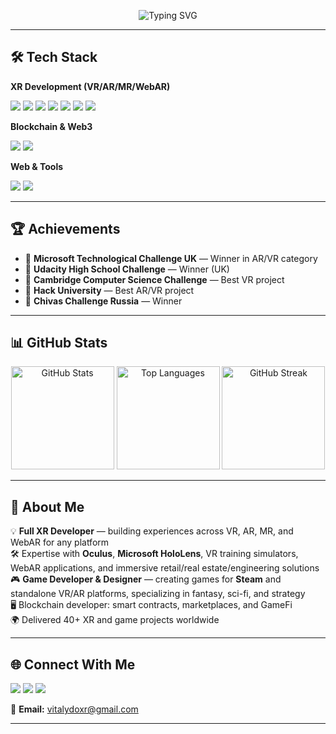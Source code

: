 <!-- Banner -->
<p align="center">
  <img src="https://readme-typing-svg.herokuapp.com?size=30&color=00FFB3&center=true&vCenter=true&width=800&lines=Hi+there!+I'm+Vitaly+👋;Full+XR+Developer+(VR/AR/MR/WebAR);Unity+C%23+Programmer;Blockchain+%26+Game+Dev+Enthusiast;Steam+%26+Oculus+Developer" alt="Typing SVG">
</p>

---

## 🛠 Tech Stack

**XR Development (VR/AR/MR/WebAR)**  
<p>
  <img src="https://img.shields.io/badge/Unity-100000?style=for-the-badge&logo=unity&logoColor=white"/>
  <img src="https://img.shields.io/badge/C%23-239120?style=for-the-badge&logo=c-sharp&logoColor=white"/>
  <img src="https://img.shields.io/badge/ShaderGraph-1F425F?style=for-the-badge"/>
  <img src="https://img.shields.io/badge/Microsoft%20HoloLens-0078D7?style=for-the-badge&logo=microsoft"/>
  <img src="https://img.shields.io/badge/Oculus-1C1E20?style=for-the-badge&logo=oculus&logoColor=white"/>
  <img src="https://img.shields.io/badge/Steam-000000?style=for-the-badge&logo=steam&logoColor=white"/>
  <img src="https://img.shields.io/badge/WebAR-FF5722?style=for-the-badge"/>
</p>

**Blockchain & Web3**  
<p>
  <img src="https://img.shields.io/badge/Solidity-363636?style=for-the-badge&logo=solidity"/>
  <img src="https://img.shields.io/badge/Ethereum-3C3C3D?style=for-the-badge&logo=ethereum"/>
</p>

**Web & Tools**  
<p>
  <img src="https://img.shields.io/badge/WebGL-990000?style=for-the-badge"/>
  <img src="https://img.shields.io/badge/WordPress-21759B?style=for-the-badge&logo=wordpress"/>
</p>

---

## 🏆 Achievements
- 🥇 **Microsoft Technological Challenge UK** — Winner in AR/VR category  
- 🥇 **Udacity High School Challenge** — Winner (UK)  
- 🥇 **Cambridge Computer Science Challenge** — Best VR project  
- 🥇 **Hack University** — Best AR/VR project  
- 🥇 **Chivas Challenge Russia** — Winner  

---

## 📊 GitHub Stats

<p align="center">
  <!-- GitHub Stats -->
  <img src="https://github-readme-stats.vercel.app/api?username=Valinerosgordov&show_icons=true&theme=tokyonight&hide_border=true&count_private=true" height="165" alt="GitHub Stats"/>
  
  <!-- Top Languages -->
  <img src="https://github-readme-stats.vercel.app/api/top-langs/?username=Valinerosgordov&layout=compact&theme=tokyonight&hide_border=true" height="165" alt="Top Languages"/>
  
  <!-- GitHub Streak -->
  <img src="https://streak-stats.demolab.com?user=Valinerosgordov&theme=tokyonight&hide_border=true" height="165" alt="GitHub Streak"/>
</p>

---

## 📌 About Me
💡 **Full XR Developer** — building experiences across VR, AR, MR, and WebAR for any platform  
🛠 Expertise with **Oculus**, **Microsoft HoloLens**, VR training simulators, WebAR applications, and immersive retail/real estate/engineering solutions  
🎮 **Game Developer & Designer** — creating games for **Steam** and standalone VR/AR platforms, specializing in fantasy, sci-fi, and strategy  
🖥 Blockchain developer: smart contracts, marketplaces, and GameFi  
🌍 Delivered 40+ XR and game projects worldwide  

---

## 🌐 Connect With Me
<p>
  <a href="https://t.me/BlurryEclipse"><img src="https://img.shields.io/badge/Telegram-2CA5E0?style=for-the-badge&logo=telegram"></a>
  <a href="https://www.linkedin.com/in/valiner/"><img src="https://img.shields.io/badge/LinkedIn-0077B5?style=for-the-badge&logo=linkedin"></a>
  <a href="https://www.fiverr.com/crypto_earth?up_rollout=true"><img src="https://img.shields.io/badge/Fiverr-1DBF73?style=for-the-badge&logo=fiverr"></a>
</p>

📧 **Email:** vitalydoxr@gmail.com  

---

<p align="center">
  <img src="https://komarev.com/ghpvc/?username=Valinerosgordov&color=brightgreen" alt="Profile
